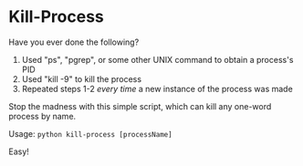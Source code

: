 # Kill-Process
Have you ever done the following?
  1. Used "ps", "pgrep", or some other UNIX command to obtain a process's PID
  2. Used "kill -9" to kill the process
  3. Repeated steps 1-2 *every time* a new instance of the process was made
  
  
Stop the madness with this simple script, which can kill any one-word process by name. 

Usage: `python kill-process [processName]`


Easy!
